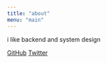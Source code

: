 ```yaml
---
title: "about"
menu: "main"
---
```


i like backend and system design

[GitHub](https://github.com/LOLwierd)
[Twitter](https://twitter.com/LOLwierd_)
